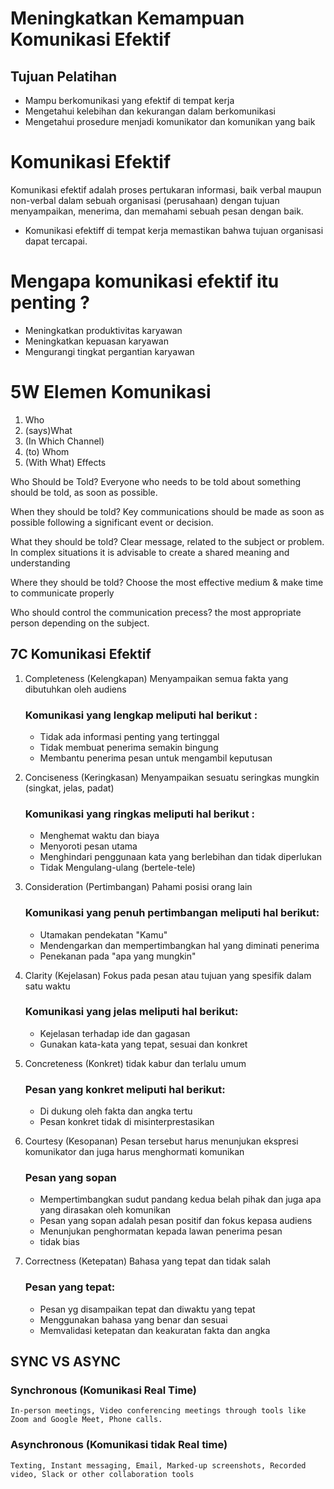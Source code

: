 # Meningkatkan Kemampuan Komunikasi Efektif

## Tujuan Pelatihan 
- Mampu berkomunikasi yang efektif di tempat kerja
- Mengetahui kelebihan dan kekurangan dalam berkomunikasi
- Mengetahui prosedure menjadi komunikator dan komunikan yang baik 

# Komunikasi Efektif 
Komunikasi efektif adalah proses pertukaran informasi, baik verbal maupun non-verbal dalam sebuah organisasi (perusahaan) dengan tujuan menyampaikan, menerima, dan memahami sebuah pesan dengan baik. 

- Komunikasi efektiff di tempat kerja memastikan bahwa tujuan organisasi dapat tercapai. 

# Mengapa komunikasi efektif itu penting ?
- Meningkatkan produktivitas karyawan
- Meningkatkan kepuasan karyawan
- Mengurangi tingkat pergantian karyawan

# 5W Elemen Komunikasi 
1. Who
2. (says)What
3. (In Which Channel)
4. (to) Whom
5. (With What) Effects

Who Should be Told?
   Everyone who needs to be told about something should be told, as soon as possible.

When they should be told? 
   Key communications should be made as soon as possible following a significant event or decision.

What they should be told? 
   Clear message, related to the subject or problem. In complex situations it is advisable to create a shared meaning and understanding

Where they should be told? 
   Choose the most effective medium & make time to communicate properly

Who should control the communication precess?
  the most appropriate person depending on the subject. 


## 7C Komunikasi Efektif 
1. Completeness (Kelengkapan)
   Menyampaikan semua fakta yang dibutuhkan oleh audiens
   ### Komunikasi yang lengkap meliputi hal berikut : 
   - Tidak ada informasi penting yang tertinggal
   - Tidak membuat penerima semakin bingung 
   - Membantu penerima pesan untuk mengambil keputusan 

2. Conciseness (Keringkasan)
   Menyampaikan sesuatu seringkas mungkin (singkat, jelas, padat)
   ### Komunikasi yang ringkas meliputi hal berikut : 
   - Menghemat waktu dan biaya 
   - Menyoroti pesan utama
   - Menghindari penggunaan kata yang berlebihan dan tidak diperlukan 
   - Tidak Mengulang-ulang (bertele-tele)

3. Consideration (Pertimbangan)
   Pahami posisi orang lain 
   ### Komunikasi yang penuh pertimbangan meliputi hal berikut: 
   - Utamakan pendekatan "Kamu"
   - Mendengarkan dan mempertimbangkan hal yang diminati penerima
   - Penekanan pada "apa yang mungkin"

4. Clarity (Kejelasan)
   Fokus pada pesan atau tujuan yang spesifik dalam satu waktu
   ### Komunikasi yang jelas meliputi hal berikut: 
   - Kejelasan terhadap ide dan gagasan
   - Gunakan kata-kata yang tepat, sesuai dan konkret

5. Concreteness (Konkret)
   tidak kabur dan terlalu umum
   ### Pesan yang konkret meliputi hal berikut: 
   - Di dukung oleh fakta dan angka tertu
   - Pesan konkret tidak di misinterprestasikan

6. Courtesy (Kesopanan)
   Pesan tersebut harus menunjukan ekspresi komunikator dan juga harus menghormati komunikan
   ### Pesan yang sopan 
   - Mempertimbangkan sudut pandang kedua belah pihak dan juga apa yang dirasakan oleh komunikan
   - Pesan yang sopan adalah pesan positif dan fokus kepasa audiens
   - Menunjukan penghormatan kepada lawan penerima pesan
   - tidak bias
   
7. Correctness (Ketepatan)
   Bahasa yang tepat dan tidak salah
   ### Pesan yang tepat: 
   - Pesan yg disampaikan tepat dan diwaktu yang tepat 
   - Menggunakan bahasa yang benar dan sesuai
   - Memvalidasi ketepatan dan keakuratan fakta dan angka

## SYNC VS ASYNC
### Synchronous (Komunikasi Real Time)
    In-person meetings, Video conferencing meetings through tools like Zoom and Google Meet, Phone calls. 

### Asynchronous (Komunikasi tidak Real time)
    Texting, Instant messaging, Email, Marked-up screenshots, Recorded video, Slack or other collaboration tools
    

